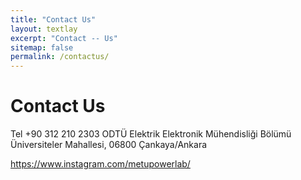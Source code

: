 ```yaml
---
title: "Contact Us"
layout: textlay
excerpt: "Contact -- Us"
sitemap: false
permalink: /contactus/
---
```


# Contact Us

Tel +90 312 210 2303
ODTÜ Elektrik Elektronik Mühendisliği Bölümü
Üniversiteler Mahallesi, 06800 Çankaya/Ankara

  <script type="text/javascript"> {{ https://www.instagram.com/metupowerlab/ | remove: '<p>' | remove: '</p>'}} </script>
https://www.instagram.com/metupowerlab/
